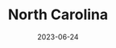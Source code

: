 ---
title: "North Carolina"
cc-type: state
borders:
  - Atlantic Ocean
  - Georgia
  - South Carolina
  - Tennessee
  - Virginia
country:
  - United States
date: 2023-06-24
hashtag: north-carolina
tags:
  - state
  - United States
---